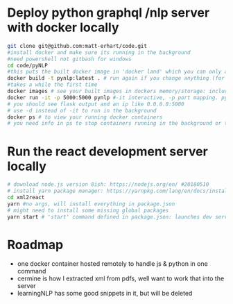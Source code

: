 # Deploy python graphql /nlp server with docker locally
```bash
git clone git@github.com:matt-erhart/code.git
#install docker and make sure its running in the background
#need powershell not gitbash for windows
cd code/pyNLP
#this puts the built docker image in 'docker land' which you can only access with docker commands.
docker build -t pynlp:latest . # run again if you change anything (for now)
#takes a while the first time
docker images # see your built images in dockers memory/storage: includes pynlp
docker run -it -p 5000:5000 pynlp #-it interactive, -p port mapping. pynlp name from above
# you should see flask output and an ip like 0.0.0.0:5000
# use -d instead of -it to run in the background
docker ps # to view your running docker containers
# you need info in ps to stop containers running in the background or to attach to a running process
```

# Run the react development server locally
```bash
# download node.js version 8ish: https://nodejs.org/en/ #20180510
# install yarn package manager: https://yarnpkg.com/lang/en/docs/install #like npm but often better for cross os installs
cd xml2react
yarn #no args, will install everything in package.json
# might need to install some missing global packages
yarn start # 'start' command defined in package.json: launches dev server
```

# Roadmap
- one docker container hosted remotely to handle js & python in one command
- cermine is how I extracted xml from pdfs, well want to work that into the server
- learningNLP has some good snippets in it, but will be deleted


